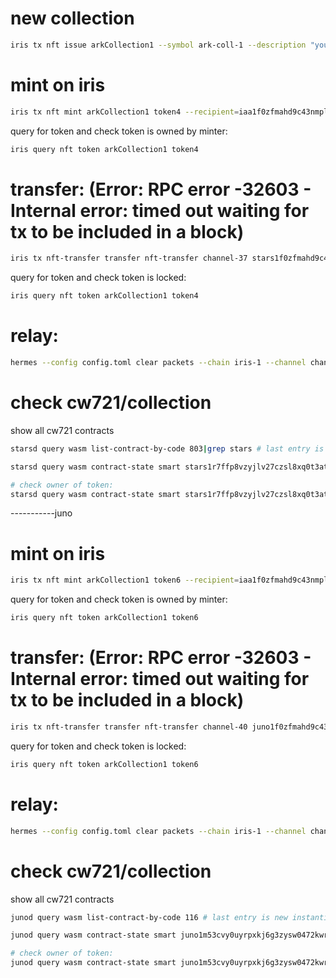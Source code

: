 # new collection

```sh
iris tx nft issue arkCollection1 --symbol ark-coll-1 --description "you BETTER check this out" --uri "https://arkprotocol.io/" --from test_creator -b block -y --mint-restricted=false --update-restricted=false --fees 20uiris
```


# mint on iris

```sh
iris tx nft mint arkCollection1 token4 --recipient=iaa1f0zfmahd9c43nmpljx3hel6h5d9vl7gzswhq7q --from=test_creator -y --fees 20uiris
```

query for token and check token is owned by minter:
```sh
iris query nft token arkCollection1 token4
```

# transfer: (Error: RPC error -32603 - Internal error: timed out waiting for tx to be included in a block)

```sh
iris tx nft-transfer transfer nft-transfer channel-37 stars1f0zfmahd9c43nmpljx3hel6h5d9vl7gz3sqvhq arkCollection1 token4 --from test_minter -b block --fees 50uiris -y
```

query for token and check token is locked:
```sh
iris query nft token arkCollection1 token4
```

# relay:

```sh
hermes --config config.toml clear packets --chain iris-1 --channel channel-37 --port nft-transfer
```

# check cw721/collection

show all cw721 contracts 
```sh
starsd query wasm list-contract-by-code 803|grep stars # last entry is new instantiated collection by ics721, use this to query all tokens:

starsd query wasm contract-state smart stars1r7ffp8vzyjlv27czsl8xq0t3atc6ce72cvtz8ntupe4vc24nac0s3jjuas '{"all_tokens":{"limit": 50}}'

# check owner of token:
starsd query wasm contract-state smart stars1r7ffp8vzyjlv27czsl8xq0t3atc6ce72cvtz8ntupe4vc24nac0s3jjuas '{"all_nft_info":{"token_id": "token4"}}'

```





-----------juno

# mint on iris

```sh
iris tx nft mint arkCollection1 token6 --recipient=iaa1f0zfmahd9c43nmpljx3hel6h5d9vl7gzswhq7q --from=test_creator -y --fees 20uiris
```

query for token and check token is owned by minter:
```sh
iris query nft token arkCollection1 token6
```

# transfer: (Error: RPC error -32603 - Internal error: timed out waiting for tx to be included in a block)

```sh
iris tx nft-transfer transfer nft-transfer channel-40 juno1f0zfmahd9c43nmpljx3hel6h5d9vl7gzn752md arkCollection1 token6 --from test_minter -b block --fees 50uiris -y
```

query for token and check token is locked:
```sh
iris query nft token arkCollection1 token6
```

# relay:

```sh
hermes --config config.toml clear packets --chain iris-1 --channel channel-40 --port nft-transfer
```

# check cw721/collection

show all cw721 contracts 
```sh
junod query wasm list-contract-by-code 116 # last entry is new instantiated collection by ics721, use this to query all tokens:

junod query wasm contract-state smart juno1m53cvy0uyrpxkj6g3zysw0472kwrxc5hm2dz9r8zjlzxvs8f3fts95hkhe '{"all_tokens":{"limit": 50}}'

# check owner of token:
junod query wasm contract-state smart juno1m53cvy0uyrpxkj6g3zysw0472kwrxc5hm2dz9r8zjlzxvs8f3fts95hkhe '{"all_nft_info":{"token_id": "token6"}}'

```


